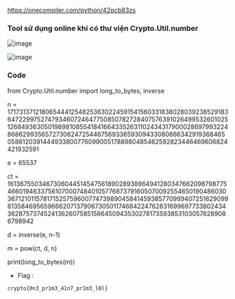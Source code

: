 https://onecompiler.com/python/42pcb83zs

### Tool sử dụng online khi có thư viện Crypto.Util.number

![image](https://github.com/user-attachments/assets/8e666edf-23e5-4f58-8260-fdbce46a5283)

![image](https://github.com/user-attachments/assets/624fff65-dafb-4167-aaa2-bae261a9902c)


### Code 

from Crypto.Util.number import long_to_bytes, inverse

n = 171731371218065444125482536302245915415603318380280392385291836472299752747934607246477508507827284075763910264995326010251268493630501989810855418416643352631102434317900028697993224868629935657273062472544675693365930943308086634291936846505861203914449338007760990051788980485462592823446469606824421932591

e = 65537

ct = 161367550346730604451454756189028938964941280347662098798775466019463375610700074840105776873791605070092554650190486030367121011578171525759600774739890458414593857709994072516290998135846956596662071379067305011746842247628316996977338024343628757374524136260758515864509435302781735938531030576289086798942

d = inverse(e, n-1)

m = pow(ct, d, n)

print(long_to_bytes(m))

- Flag :

`
crypto{0n3_pr1m3_41n7_pr1m3_l0l}
`
